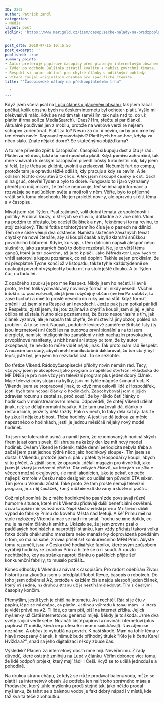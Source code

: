 ```yaml
---
ID: 2363
author: Patrick Zandl
categories:
- Média
layout: post
oldlink: 'https://www.marigold.cz/item/casopisecke-nalady-na-predzpoplatnenem-trhu

  '
post_date: 2010-07-15 10:16:56
post_excerpt: ''
published: true
summary_points:
- Autor preferuje papírové časopisy před placeným internetovým obsahem.
- Týden po odchodu Balšínka ztratil kvalitu a nabízí povrchní témata.
- Respekt si autor oblíbil pro chytré články s odlišnými pohledy.
- Víkend zaujal originálním obsahem pro specifické čtenáře.
title: "'Časopisecké nálady na předzpoplatněném trhu"

  '
---
```


Když jsem včera psal na <a href="http://www.lupa.cz/clanky/slovensko-hleda-superstar-zpoplatneni-obsahu/">Lupu článek o placeném obsahu</a>, tak jsem začal počítat, kolik obsahu bych na českém internetu byl ochoten platit. Vyšlo mi překvapivě málo. Když se nad tím tak zamýšlím, tak nula nad to, co už platím (firma solí za MediaSearch). iDnes? Hm, přečtu si pár článků. Aktuálně používám jen z mobilu, protože na webové verzi se nejsem schopen zorientovat. Platit za to? Nevím za co. A nevím, co by pro mne byl ten obsah navíc. Dopravní zpravodajství? Platil bych ho ad-hoc, kdyby za něco stálo. Znáte nějaké dobré? Se skutečnýma objížďkama?

A to mne přivedlo zpět k časopisům. Časopisů si kupuju dost a čtu je rád. Platím za ně dost, takže to není neochota platit. Když pominu zahraniční, tak mne v návratu k českým časopisům přivedl loňský turbulentní rok, kdy jsem si řekl, že je třeba se zklidnit, uvolnit a zrelaxovat. Nečumět furt do compu, protože tam je opravdu těžké odlišit, kdy pracuju a kdy se bavím. A že odlišení těchto dvou stavů to chce. A tak jsem nakoupil časáky a četl. Sedl si na gauč, otevřel Týden a bylo to dobré. Fungovalo to i jako významný předěl pro můj mozek, že teď se nepracuje, teď se inhalují informace a rozvažuje se nad údělem světa a mojí roli v něm. Věřte, bylo to příjemné vrátit se k tomu oldschoolu. Ne jen proletět noviny, ale opravdu si číst téma a v časopisu. 

Míval jsem rád Týden. Psal zajímavě, volil dobrá témata ze společnosti i politiky. Probíral kauzy, o kterých se mluvilo, důkladně a z více úhlů. Vloni na podzim to přestalo, bo odešel Balšínek a nyní, řekněme si to na rovinu, to stojí za kulový. Titulní fotka z tohtotýdenního čísla je o pastech na dálnici. Těm se v čísle věnují dva odstavce. Namísto skutečně závažných témat chytáky na nové čtenáře, aby si koupili časák a byli zklamáni snůškou povrchního blábolení. Kdyby, kurvajs, k těm dálnicím napsali alespoň něco slušného, jako za starých časů to dobře rozebrali. Ne, je to větší téma gangů, které je tak povrchní, až je to k pláči. Jako šéfredaktor Lupy bych to vrátil autorovi s kupou poznámek, co má doplnit. Takhle se jen proklínám, že mi předplatné Týdne končí až v listopadu, takže tyhle každotýdenně se opakující povrchní výšplechty budu mít na stole ještě dlouho. A to Týden čtu, nu řadu let. 

Z opačného soudku je pro mne Respekt. Nikdy jsem ho nečetl. Hlavně proto, že ten tolik vychvalovaný novinový formát mi nikdy nesedl. Všichni intoši si to pochvalovali, ale já jsem obyčejný občan (ne ten Paroubkův, to zase bacha!) a mně to prostě nesedlo do ruky ani na stůl. Když formát změnili, už jsem si na Respekt ani nevzdechl. Jenže pak jsem potkal pár lidí z Respektu, zjistil jsem, že jsou zajímaví a chytří a koupil jsem si jej. A jeho obliba mi zůstala. Nutno sice poznamenat, že často nesouhlasím s tím, jak článek vyznívá, ale je napsán tak chytře, že mi otevírá jiný obzor, pohled na problém. A to se cení. Naopak, podobně levicově zaměřené Britské listy (ty jsou internetové) mi útočí jen na pudovou první signální a na to jsem alergický, namísto inteligentního zamyšlení v nich nacházím provokativní, prvoplánové manifesty, u nichž není ani stopy po tom, že by autor akceptoval, že někdo to může vidět nějak jinak. Tak proto mám rád Respekt. A neznám ten starý, abych mohl manifestačně deklarovat, že ten starý byl lepší, jistě byl, jen jsem ho nezvládal číst. To se nezlobte. 

Do třetice Víkend. Rádobyčasopisecké přílohy novin nemám rád. Tedy, vždycky jsem je akceptoval jako program a například čtvrteční vkládačka do MF DNES je pro mne vždy jen televizní program plus jeden dobrý článek. Maje televizi coby stojan na kytky, jsou mi tyhle mágoše šumandfuck. K Víkendu jsem se propracoval jinak, to když mne oslovili lidé z Hospodářek, jestli bych tam nepsal články o hodinkách. Zapochyboval jsem o jejich zdravém rozumu a zeptal se, proč soudí, že by někdo četl články o hodinkách v mainstreamovém médiu. Odpověděli, že chtějí Víkend udělat jinak, než se dělají normální časáky. A že tam uvažovali dát články o restauracích, jenže ty dělá každý. Pak o vínech, to taky dělá každý. Tak že by zkusili nějakou blbost. Třeba hodinky. A  jestli se dá jednou za měsíc napsat něco o hodinkách, jestli je jednou měsíčně nějaký nový model hodinek. 

To jsem se tolerantně usmál a namítl jsem, že renomovaných hodinářských firem je asi osm stovek, čili zhruba na každý den lze mít nový model hodinek. Ovšem Víkend je týdeník, takže denní periodicita nebyla třeba a začal jsem psát jednou týdně něco jako hodinkový sloupek. Tím jsem se dostal k Víkendu, protože jsem si pak v pátek ty Hospodářky koupil, abych si to přečet. A zjistil jsem, že opravdu udělali magazín pro divné lidi, jako jsem já, který je radost si přečíst. Pár velkých článků, ve kterých se píše o věcech možná okrajových, ale mně lahodících, jako je pekař, co peče nejlepší krmrole v Česku nebo designér, co udělal ten původní ETA mixér. Tím jsem u Víkendu zůstal. Také proto, že tam prostě nemají televizní program, je z něj časáček, který můžete vzít do vany a dobře si počíst. 

Což mi připomíná, že z mého hodinkového psaní zde povstávají různé humorné situace, které mi k Víkendu přidávají další beneficiální osvěžení. Jsou to spíše mimochodnosti. Například onehdá jsme s Martinem dělali výpad do fabriky Primu do Nového Města nad Metují. A šéf Primu měl na stole rozložený Víkend a moc se nad ním smál. Trochu se mne dotklo, co mu je na mém článku k smíchu. Ukázalo se, že jsem zrovna psal o padělaných hodinkách a na protější stránku, kam vždy přichází taková velká fotka dobře oháknutého manažera nebo manažerky doprovázená povídáním o tom, co má na sobě, zrovna přišel šéf konkurenčního MPM Prim. Abyste tomu rozuměli, jsou v Česku dvě hodinářské fabriky, které svým způsobem vyrábějí hodinky se značkou Prim a hutně se o ni soudí. A kouzlo nechtěného, kdy na stránku naproti článku o padělcích přijde šéf konkurenční fabriky, to muselo potěšit...

Konec odbočky k Víkendu a návrat k časopisům. Pro radost odebírám Živou historii a na zkoušku jsem si předplatil Robot Revue, časopis o robotech. Do toho jsem odběratel A2, protože v každém čísle najdu alespoň jeden článek, který mi sedne, na druhou stranu už je nestíhám sledovat. Tím s českými časopisy končím. 

Přemýšlím, jestli bych je chtěl na internetu. Asi nechtěl. Rád si je čtu v papíru, lépe se mi chápe, co platím. Jedinou výhradu k tomu mám - a která je vidět právě na A2. Ti lidé, co tam píší, píší na internet zřídka. Jejich myšlenky už čistě internetovou generaci míjejí. Někdy je to škoda. Jsme dva světy stojící vedle sebe. Novináři čistě papíroví a novináři internetoví (plus papírová IT média, která se profesně s netem smíchávají). Navzájem se neznáme. A občas to vybublá na povrch. K naší škodě. Mám na tohle téma v hlavě rozepsaný článek, k němuž bude příhodný titulek "Kdo je k čertu Karel Hvížďala?", snad na jeho digitalizaci někdy zbude čas. 

Výsledek? Placení za internetový obsah mne míjí. Nevěřím mu. Z řady důvodů, které ostatně zmiňuju <a href="http://www.lupa.cz/clanky/slovensko-hleda-superstar-zpoplatneni-obsahu/">na Lupě v článku</a>. Věřím dokonce více tomu, že lidé podpoří projekt, který mají řádi. I Češi. Když se to udělá jednoduše a pohodlně. 

Na druhou stranu chápu, že když se může prodávat balená voda, může se platit i za internetový obsah. Je potřeba jen najít toho správného mága a Prodavače, který tuhle myšlenku prodá stejně tak, jako někdo prodal myšlenku, že tahat se s balenou vodou je fakt dobrý nápad i v místě, kde táž kvalita teče z kohoutku.